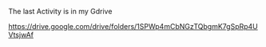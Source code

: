 The last Activity is in my Gdrive 

https://drive.google.com/drive/folders/1SPWp4mCbNGzTQbgmK7gSpRp4UVtsjwAf
